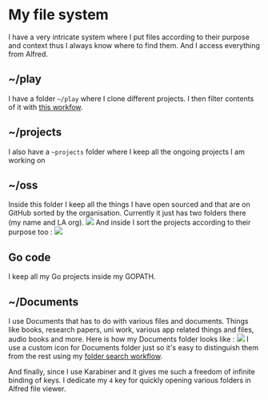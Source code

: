 # My file system
I have a very intricate system where I put files according to their purpose and context thus I always know where to find them. And I access everything from Alfred.

##  \~/play
I have a folder `~/play` where I clone different projects. I then filter contents of it with [this workfow](https://www.dropbox.com/s/kme10u2pycwcx1l/directory%20watches.alfredworkflow?dl=1).

## \~/projects
I also have a `~projects` folder where I keep all the ongoing projects I am working on

## \~/oss
Inside this folder I keep all the things I have open sourced and that are on GitHub sorted by the organisation. Currently it just has two folders there (my name and LA org).
![](https://i.imgur.com/XQf7WMg.png)
And inside I sort the projects according to their purpose too : 
![](https://i.imgur.com/HIp8TSc.png)

## Go code
I keep all my Go projects inside my GOPATH.

## \~/Documents
I use Documents that has to do with various files and documents. Things like books, research papers, uni work, various app related things and files, audio books and more. Here is how my Documents folder looks like : 
![](https://i.imgur.com/tuZC9lE.png)
I use a custom icon for Documents folder just so it's easy to distinguish them from the rest using my [folder search workflow](https://github.com/nikitavoloboev/alfred-folder-search).

And finally, since I use Karabiner and it gives me such a freedom of infinite binding of keys. I dedicate my `4` key for quickly opening various folders in Alfred file viewer. 